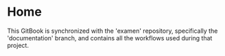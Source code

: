 # Home

This GitBook is synchronized with the 'examen' repository, specifically the 'documentation' branch, and contains all the workflows used during that project.

